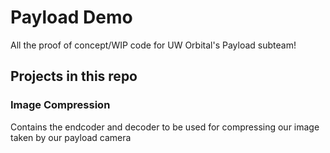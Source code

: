 # Payload Demo

All the proof of concept/WIP code for UW Orbital's Payload subteam!

## Projects in this repo

### Image Compression

Contains the endcoder and decoder to be used for compressing our image taken by our payload camera